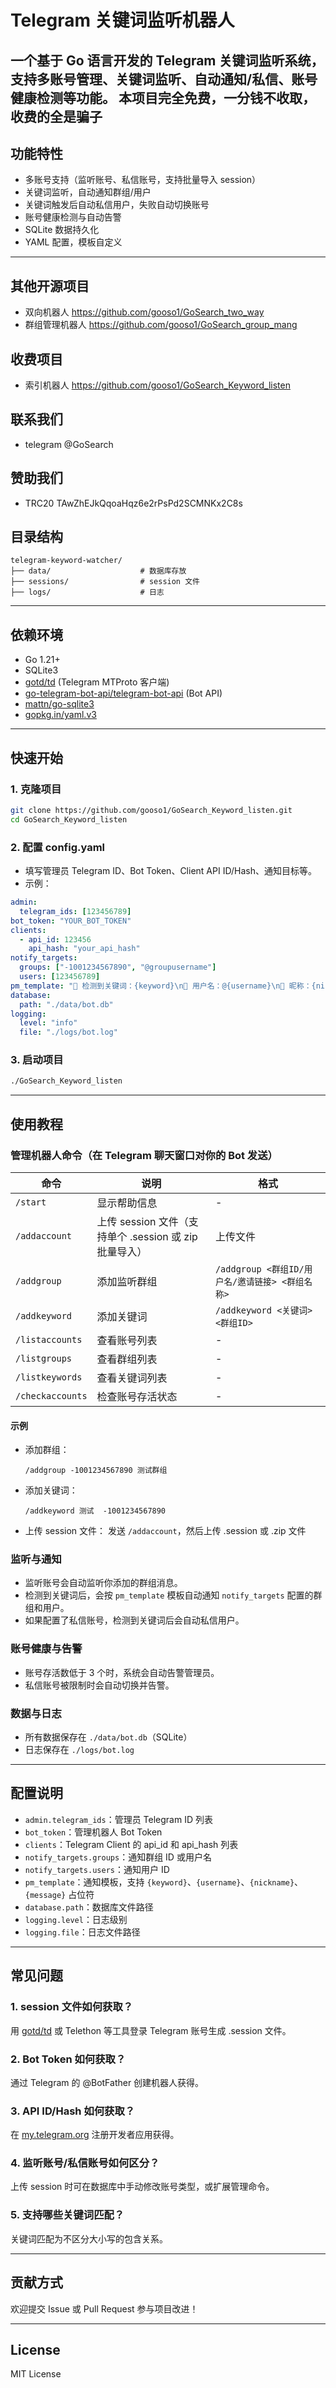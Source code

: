 # Telegram 关键词监听机器人

一个基于 Go 语言开发的 Telegram 关键词监听系统，支持多账号管理、关键词监听、自动通知/私信、账号健康检测等功能。
本项目完全免费，一分钱不收取，收费的全是骗子
---

## 功能特性
- 多账号支持（监听账号、私信账号，支持批量导入 session）
- 关键词监听，自动通知群组/用户
- 关键词触发后自动私信用户，失败自动切换账号
- 账号健康检测与自动告警
- SQLite 数据持久化
- YAML 配置，模板自定义

---


## 其他开源项目
- 双向机器人 https://github.com/gooso1/GoSearch_two_way
- 群组管理机器人 https://github.com/gooso1/GoSearch_group_mang

## 收费项目
- 索引机器人 https://github.com/gooso1/GoSearch_Keyword_listen

## 联系我们
- telegram @GoSearch

## 赞助我们
- TRC20 TAwZhEJkQqoaHqz6e2rPsPd2SCMNKx2C8s

## 目录结构
```
telegram-keyword-watcher/
├── data/                    # 数据库存放
├── sessions/                # session 文件
├── logs/                    # 日志
```

---

## 依赖环境
- Go 1.21+
- SQLite3
- [gotd/td](https://github.com/gotd/td) (Telegram MTProto 客户端)
- [go-telegram-bot-api/telegram-bot-api](https://github.com/go-telegram-bot-api/telegram-bot-api) (Bot API)
- [mattn/go-sqlite3](https://github.com/mattn/go-sqlite3)
- [gopkg.in/yaml.v3](https://pkg.go.dev/gopkg.in/yaml.v3)

---

## 快速开始

### 1. 克隆项目
```bash
git clone https://github.com/gooso1/GoSearch_Keyword_listen.git
cd GoSearch_Keyword_listen
```

### 2. 配置 config.yaml
- 填写管理员 Telegram ID、Bot Token、Client API ID/Hash、通知目标等。
- 示例：
```yaml
admin:
  telegram_ids: [123456789]
bot_token: "YOUR_BOT_TOKEN"
clients:
  - api_id: 123456
    api_hash: "your_api_hash"
notify_targets:
  groups: ["-1001234567890", "@groupusername"]
  users: [123456789]
pm_template: "🔔 检测到关键词：{keyword}\n👤 用户名：@{username}\n🧑 昵称：{nickname}\n📝 内容：{message}"
database:
  path: "./data/bot.db"
logging:
  level: "info"
  file: "./logs/bot.log"
```


### 3. 启动项目
```bash
./GoSearch_Keyword_listen
```

---

## 使用教程

### 管理机器人命令（在 Telegram 聊天窗口对你的 Bot 发送）

| 命令 | 说明 | 格式 |
|------|------|------|
| `/start` | 显示帮助信息 | - |
| `/addaccount` | 上传 session 文件（支持单个 .session 或 zip 批量导入） | 上传文件 |
| `/addgroup` | 添加监听群组 | `/addgroup <群组ID/用户名/邀请链接> <群组名称>` |
| `/addkeyword` | 添加关键词 | `/addkeyword <关键词> <群组ID>` |
| `/listaccounts` | 查看账号列表 | - |
| `/listgroups` | 查看群组列表 | - |
| `/listkeywords` | 查看关键词列表 | - |
| `/checkaccounts` | 检查账号存活状态 | - |

#### 示例
- 添加群组：
  ```
  /addgroup -1001234567890 测试群组
  ```
- 添加关键词：
  ```
  /addkeyword 测试  -1001234567890
  ```
- 上传 session 文件：
  发送 `/addaccount`，然后上传 .session 或 .zip 文件

### 监听与通知
- 监听账号会自动监听你添加的群组消息。
- 检测到关键词后，会按 `pm_template` 模板自动通知 `notify_targets` 配置的群组和用户。
- 如果配置了私信账号，检测到关键词后会自动私信用户。

### 账号健康与告警
- 账号存活数低于 3 个时，系统会自动告警管理员。
- 私信账号被限制时会自动切换并告警。

### 数据与日志
- 所有数据保存在 `./data/bot.db`（SQLite）
- 日志保存在 `./logs/bot.log`

---

## 配置说明
- `admin.telegram_ids`：管理员 Telegram ID 列表
- `bot_token`：管理机器人 Bot Token
- `clients`：Telegram Client 的 api_id 和 api_hash 列表
- `notify_targets.groups`：通知群组 ID 或用户名
- `notify_targets.users`：通知用户 ID
- `pm_template`：通知模板，支持 `{keyword}`、`{username}`、`{nickname}`、`{message}` 占位符
- `database.path`：数据库文件路径
- `logging.level`：日志级别
- `logging.file`：日志文件路径

---

## 常见问题

### 1. session 文件如何获取？
用 [gotd/td](https://github.com/gotd/td) 或 Telethon 等工具登录 Telegram 账号生成 .session 文件。

### 2. Bot Token 如何获取？
通过 Telegram 的 @BotFather 创建机器人获得。

### 3. API ID/Hash 如何获取？
在 [my.telegram.org](https://my.telegram.org) 注册开发者应用获得。

### 4. 监听账号/私信账号如何区分？
上传 session 时可在数据库中手动修改账号类型，或扩展管理命令。

### 5. 支持哪些关键词匹配？
关键词匹配为不区分大小写的包含关系。

---

## 贡献方式

欢迎提交 Issue 或 Pull Request 参与项目改进！

---

## License

MIT License 